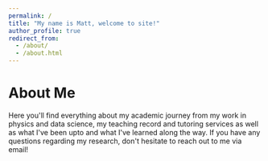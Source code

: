 ```yaml
---
permalink: /
title: "My name is Matt, welcome to site!"
author_profile: true
redirect_from: 
  - /about/
  - /about.html
---
```


About Me
======
Here you'll find everything about my academic journey from my work in physics and data science, my teaching record and tutoring services as well as what I've been upto and what I've learned along the way. If you have any questions regarding my research, don't hesitate to reach out to me via email!

